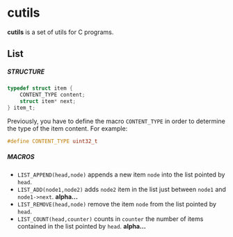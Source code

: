 # cutils #

**cutils** is a set of utils for C programs.

## List ##

##### STRUCTURE #####

```C
typedef struct item {
    CONTENT_TYPE content;
    struct item* next;
} item_t;
```

Previously, you have to define the macro `CONTENT_TYPE` in order to determine the type of the item content. For example:

```C
#define CONTENT_TYPE uint32_t
```

##### MACROS #####

- `LIST_APPEND(head,node)` appends a new item `node` into the list pointed by `head`.
- `LIST_ADD(node1,node2)` adds `node2` item in the list just between `node1` and `node1->next`. **alpha...**
- `LIST_REMOVE(head,node)` remove the item `node` from the list pointed by `head`.
- `LIST_COUNT(head,counter)` counts in `counter` the number of items contained in the list pointed by `head`. **alpha...**


    



